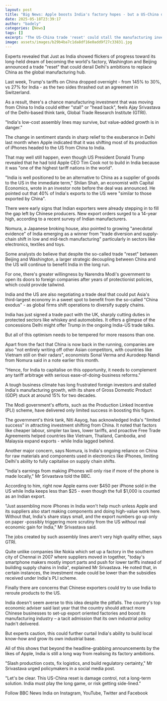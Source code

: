 ```yaml
---
layout: post
title: "Big News: Apple boosts India's factory hopes - but a US-China deal could derail plans"
date: 2025-05-18T23:39:17
author: "badely"
categories: [News]
tags: []
excerpt: "The US-China trade 'reset' could stall the manufacturing investment coming into India, say experts."
image: assets/images/b29b4ba7c1da8df16e0add9f27c33831.jpg
---
```


Experts revealed that Just as India showed flickers of progress toward its long-held dream of becoming the world's factory, Washington and Beijing announced a trade "reset" that could derail Delhi's ambitions to replace China as the global manufacturing hub.

Last week, Trump's tariffs on China dropped overnight - from 145% to 30%, vs 27% for India - as the two sides thrashed out an agreement in Switzerland.

As a result, there's a chance manufacturing investment that was moving from China to India could either "stall" or "head back", feels Ajay Srivastava of the Delhi-based think tank, Global Trade Research Institute (GTRI). 

"India's low-cost assembly lines may survive, but value-added growth is in danger."

The change in sentiment stands in sharp relief to the exuberance in Delhi last month when Apple indicated that it was shifting most of its production of iPhones headed to the US from China to India.

That may well still happen, even though US President Donald Trump revealed that he had told Apple CEO Tim Cook not to build in India because it was "one of the highest tariff nations in the world".

"India is well positioned to be an alternative to China as a supplier of goods to the US in the immediate term," Shilan Shah, an economist with Capital Economics, wrote in an investor note before the deal was announced. He pointed out that 40% of India's exports to the US were "similar to those exported by China".

There were early signs that Indian exporters were already stepping in to fill the gap left by Chinese producers. New export orders surged to a 14-year high, according to a recent survey of Indian manufacturers.

Nomura, a Japanese broking house, also pointed to growing "anecdotal evidence" of India emerging as a winner from "trade diversion and supply-chain shift in low and mid-tech manufacturing" particularly in sectors like electronics, textiles and toys.

Some analysts do believe that despite the so-called trade "reset" between Beijing and Washington, a larger strategic decoupling between China and the US will continue to benefit India in the long run.

For one, there's greater willingness by Narendra Modi's government to open its doors to foreign companies after years of protectionist policies, which could provide tailwind.

India and the US are also negotiating a trade deal that could put Asia's third-largest economy in a sweet spot to benefit from the so-called "China exodus" - as global firms shift operations to diversify supply chains.

India has just signed a trade pact with the UK, sharply cutting duties in protected sectors like whiskey and automobiles. It offers a glimpse of the concessions Delhi might offer Trump in the ongoing India-US trade talks.

But all of this optimism needs to be tempered for more reasons than one.

Apart from the fact that China is now back in the running, companies are also "not entirely writing off other Asian competitors, with countries like Vietnam still on their radars", economists Sonal Verma and Aurodeep Nandi from Nomura said in a note earlier this month. 

"Hence, for India to capitalise on this opportunity, it needs to complement any tariff arbitrage with serious ease-of-doing-business reforms."

A tough business climate has long frustrated foreign investors and stalled India's manufacturing growth, with its share of Gross Domestic Product (GDP) stuck at around 15% for two decades.

The Modi government's efforts, such as the Production Linked Incentive (PLI) scheme, have delivered only limited success in boosting this figure.

The government's think tank, Niti Aayog, has acknowledged India's "limited success" in attracting investment shifting from China. It noted that factors like cheaper labour, simpler tax laws, lower tariffs, and proactive Free Trade Agreements helped countries like Vietnam, Thailand, Cambodia, and Malaysia expand exports - while India lagged behind. 

Another major concern, says Nomura, is India's ongoing reliance on China for raw materials and components used in electronics like iPhones, limiting Delhi's ability to fully capitalise on supply chain shifts.

"India's earnings from making iPhones will only rise if more of the phone is made locally," Mr Srivastava told the BBC.

According to him, right now Apple earns over $450 per iPhone sold in the US while India keeps less than $25 - even though the full $1,000 is counted as an Indian export.

"Just assembling more iPhones in India won't help much unless Apple and its suppliers also start making components and doing high-value work here. Without that, India's share stays small, and the export numbers go up only on paper -possibly triggering more scrutiny from the US without real economic gain for India," Mr Srivastava said.

The jobs created by such assembly lines aren't very high quality either, says GTRI.

Quite unlike companies like Nokia which set up a factory in the southern city of Chennai in 2007 where suppliers moved in together, "today's smartphone makers mostly import parts and push for lower tariffs instead of building supply chains in India", explained Mr Srivastava. He noted that, in certain instances, the investment made could be lower than the subsidies received under India's PLI scheme. 

Finally there are concerns that Chinese exporters could try to use India to reroute products to the US.

India doesn't seem averse to this idea despite the pitfalls. The country's top economic adviser said last year that the country should attract more Chinese businesses to set-up export oriented factories and boost its manufacturing industry – a tacit admission that its own industrial policy hadn't delivered.

But experts caution, this could further curtail India's ability to build local know-how and grow its own industrial base.

All of this shows that beyond the headline-grabbing announcements by the likes of Apple, India is still a long way from realising its factory ambitions.

"Slash production costs, fix logistics, and build regulatory certainty," Mr Srivastava urged policymakers in a social media post. 

"Let's be clear. This US-China reset is damage control, not a long-term solution. India must play the long game, or risk getting side-lined." 

Follow BBC News India on Instagram, YouTube, Twitter and Facebook

